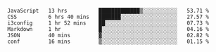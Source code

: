 
<!--START_SECTION:waka-->

```text
JavaScript   13 hrs          █████████████▒░░░░░░░░░░░   53.71 %
CSS          6 hrs 40 mins   ███████░░░░░░░░░░░░░░░░░░   27.57 %
i3config     1 hr 52 mins    ██░░░░░░░░░░░░░░░░░░░░░░░   07.73 %
Markdown     1 hr            █░░░░░░░░░░░░░░░░░░░░░░░░   04.16 %
JSON         40 mins         ▓░░░░░░░░░░░░░░░░░░░░░░░░   02.82 %
conf         16 mins         ▒░░░░░░░░░░░░░░░░░░░░░░░░   01.15 %
```

<!--END_SECTION:waka-->

<!--unk0e-ctrlmd-blitzh-->
